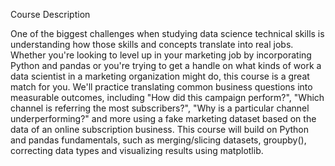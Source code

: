 
Course Description

One of the biggest challenges when studying data science technical skills is understanding how those skills and concepts translate into real jobs. Whether you're looking to level up in your marketing job by incorporating Python and pandas or you're trying to get a handle on what kinds of work a data scientist in a marketing organization might do, this course is a great match for you. We'll practice translating common business questions into measurable outcomes, including "How did this campaign perform?", "Which channel is referring the most subscribers?", "Why is a particular channel underperforming?" and more using a fake marketing dataset based on the data of an online subscription business. This course will build on Python and pandas fundamentals, such as merging/slicing datasets, groupby(), correcting data types and visualizing results using matplotlib.
